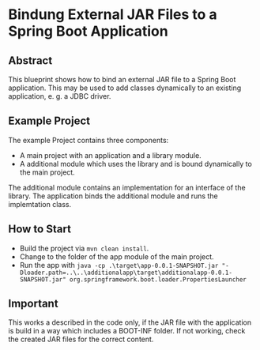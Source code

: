 # Bindung External JAR Files to a Spring Boot Application

## Abstract

This blueprint shows how to bind an external JAR file to a Spring Boot application. This may be used to add classes
dynamically to an existing application, e. g. a JDBC driver.

## Example Project

The example Project contains three components:

* A main project with an application and a library module.
* A additional module which uses the library and is bound dynamically to the main project.

The additional module contains an implementation for an interface of the library. The application binds the additional
module and runs the implemtation class.

## How to Start

* Build the project via `mvn clean install`.
* Change to the folder of the app module of the main project.
* Run the app with `java -cp .\target\app-0.0.1-SNAPSHOT.jar "-Dloader.path=..\..\additionalapp\target\additionalapp-0.0.1-SNAPSHOT.jar" org.springframework.boot.loader.PropertiesLauncher`

## Important

This works a described in the code only, if the JAR file with the application is build in a way which includes a
BOOT-INF folder. If not working, check the created JAR files for the correct content.
